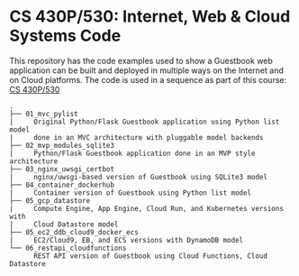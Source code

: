 # CS 430P/530: Internet, Web & Cloud Systems Code

This repository has the code examples used to show a Guestbook web application can be built and deployed in multiple ways on the Internet and on Cloud platforms.  The code is used in a sequence as part of this course: [CS 430P/530](http://thefengs.com/wuchang/courses/cs430)

```
.
├── 01_mvc_pylist
|     Original Python/Flask Guestbook application using Python list model
|     done in an MVC architecture with pluggable model backends
├── 02_mvp_modules_sqlite3
|     Python/Flask Guestbook application done in an MVP style architecture
├── 03_nginx_uwsgi_certbot
|     nginx/uwsgi-based version of Guestbook using SQLite3 model
├── 04_container_dockerhub
|     Container version of Guestbook using Python list model
├── 05_gcp_datastore
|     Compute Engine, App Engine, Cloud Run, and Kubernetes versions with
|     Cloud Datastore model
├── 05_ec2_ddb_cloud9_docker_ecs
|     EC2/Cloud9, EB, and ECS versions with DynamoDB model
└── 06_restapi_cloudfunctions
      REST API version of Guestbook using Cloud Functions, Cloud Datastore
```
